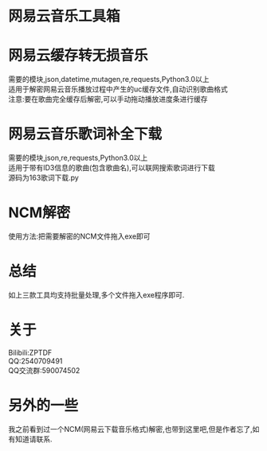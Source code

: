 # 网易云音乐工具箱
# 网易云缓存转无损音乐
需要的模块,json,datetime,mutagen,re,requests,Python3.0以上</br>
适用于解密网易云音乐播放过程中产生的uc缓存文件,自动识别歌曲格式</br>
注意:要在歌曲完全缓存后解密,可以手动拖动播放进度条进行缓存</br>
# 网易云音乐歌词补全下载
需要的模块,json,re,requests,Python3.0以上</br>
适用于带有ID3信息的歌曲(包含歌曲名),可以联网搜索歌词进行下载</br>
源码为163歌词下载.py
# NCM解密
使用方法:把需要解密的NCM文件拖入exe即可</br>
# 总结
如上三款工具均支持批量处理,多个文件拖入exe程序即可.</br>
# 关于
Bilibili:ZPTDF</br>
QQ:2540709491</br>
QQ交流群:590074502</br>
# 另外的一些
我之前看到过一个NCM(网易云下载音乐格式)解密,也带到这里吧,但是作者忘了,如有知道请联系.
